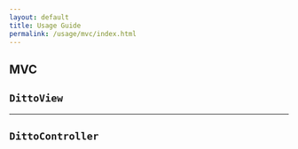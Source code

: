 ```yaml
---
layout: default
title: Usage Guide
permalink: /usage/mvc/index.html
---
```


## MVC

## <a name="dittoview" title="DittoView"></a>`DittoView`

---

## <a name="dittocontroller" title="DittoController"></a>`DittoController`

